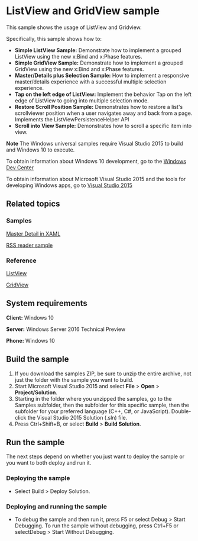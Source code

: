 <!---
  category: ControlsLayoutAndText
  samplefwlink: http://go.microsoft.com/fwlink/p/?LinkId=619900
--->

# ListView and GridView sample

This sample shows the usage of ListView and Gridview. 

Specifically, this sample shows how to:

- **Simple ListView Sample:** Demonstrate how to implement a grouped ListView using the new x:Bind and x:Phase features.  
- **Simple GridView Sample:** Demonstrate how to implement a grouped GridView using the new x:Bind and x:Phase features.
- **Master/Details plus Selection Sample:** How to implement a responsive master/details experience with a successful multiple selection experience.
- **Tap on the left edge of ListView:** Implement the behavior Tap on the left edge of ListView to going into multiple selection mode. 
- **Restore Scroll Position Sample:** Demonstrates how to restore a list's scrollviewer position when a user navigates away and back from a page. Implements the ListViewPersistenceHelper API
- **Scroll into View Sample:** Demonstrates how to scroll a specific item into view.

**Note** The Windows universal samples require Visual Studio 2015 to build and Windows 10 to execute.
 
To obtain information about Windows 10 development, go to the [Windows Dev Center](http://go.microsoft.com/fwlink/?LinkID=532421)

To obtain information about Microsoft Visual Studio 2015 and the tools for developing Windows apps, go to [Visual Studio 2015](http://go.microsoft.com/fwlink/?LinkID=532422)

## Related topics

### Samples

[Master Detail in XAML](/Samples/XamlMasterDetail)

[RSS reader sample](https://github.com/Microsoft/Windows-appsample-rssreader)  

### Reference

<!-- Add links to related API -->

[ListView](https://msdn.microsoft.com/en-us/library/windows/apps/windows.ui.xaml.controls.listview.aspx)

[GridView](https://msdn.microsoft.com/en-us/library/windows/apps/windows.ui.xaml.controls.gridview.aspx)

## System requirements

**Client:** Windows 10

**Server:** Windows Server 2016 Technical Preview

**Phone:**  Windows 10

## Build the sample

1. If you download the samples ZIP, be sure to unzip the entire archive, not just the folder with the sample you want to build. 
2. Start Microsoft Visual Studio 2015 and select **File** \> **Open** \> **Project/Solution**.
3. Starting in the folder where you unzipped the samples, go to the Samples subfolder, then the subfolder for this specific sample, then the subfolder for your preferred language (C++, C#, or JavaScript). Double-click the Visual Studio 2015 Solution (.sln) file.
4. Press Ctrl+Shift+B, or select **Build** \> **Build Solution**.

## Run the sample

The next steps depend on whether you just want to deploy the sample or you want to both deploy and run it.

### Deploying the sample

- Select Build > Deploy Solution. 

### Deploying and running the sample

- To debug the sample and then run it, press F5 or select Debug >  Start Debugging. To run the sample without debugging, press Ctrl+F5 or selectDebug > Start Without Debugging. 
